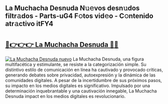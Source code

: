 ## La Muchacha Desnuda N𝚞𝚎vos desn𝚞dos filtr𝚊dos - Parts-uG4 F𝚘tos vid𝚎o - C𝚘ntenido atr𝚊ctivo itFY4

# <h2><a href="http://mb11apv.tromn.icu/?c=La+Muchacha+Desnuda">🔗👉👉👉 La Muchacha Desnuda 🔗🔗</a></h2>

[![La Muchacha Desnuda nuevo](https://i.imgur.com/pEAQMta.gif)](http://mb11apv.tromn.icu/?c=La+Muchacha+Desnuda)
La Muchacha Desnuda, una figura multifacética y estimulante, se resiste a la categorización simple. Su distintivo estilo de comunicación en línea ha cautivado y provocado críticas, generando debates sobre privacidad, autoexpresión y la dinámica de las comunidades digitales. A pesar de la incertidumbre de sus próximos pasos, su impacto en los medios digitales es significativo. Impulsado por una determinación inquebrantable y una cautivación innegable, La Muchacha Desnuda impact en los medios digitales es revolucionario.
